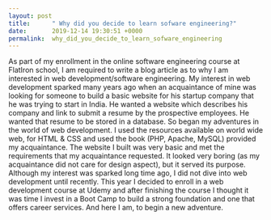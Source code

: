 ```yaml
---
layout: post
title:      " Why did you decide to learn sofware engineering?"
date:       2019-12-14 19:30:51 +0000
permalink:  why_did_you_decide_to_learn_sofware_engineering
---
```


As part of my enrollment in the online software engineering course at FlatIron school, I am required to write a blog article as to why I am interested in web development/software engineering. 
      My interest in web development sparked many years ago when an acquaintance of mine was looking for someone to build a basic website for his startup company that he was trying to start in India. He wanted a website which describes his company and link to submit a resume by the prospective employees. He wanted that resume to be stored in a database. So began my adventures in the world of web development. I used the resources available on world wide web, for HTML & CSS and used the book (PHP, Apache, MySQL) provided my acquaintance. The website I built was very basic and met the requirements that my acquaintance requested. It looked very boring (as my acquaintance did not care for design aspect), but it served its purpose. Although my interest was sparked long time ago, I did not dive into web development until recently. This year I decided to enroll in a web development course at Udemy and after finishing the course I thought it was time I invest in a Boot Camp to build a strong foundation and one that offers career services. And here I am, to begin a new adventure.

